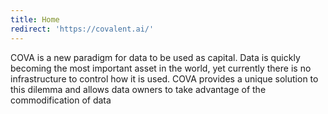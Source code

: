 ```yaml
---
title: Home
redirect: 'https://covalent.ai/'
---
```


COVA is a new paradigm for data to be used as capital. Data is quickly becoming the most important asset in the world, yet currently there is no infrastructure to control how it is used. COVA provides a unique solution to this dilemma and allows data owners to take advantage of the commodification of data
